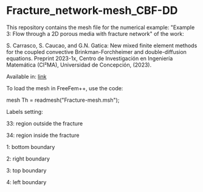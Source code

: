 # Fracture_network-mesh_CBF-DD
This repository contains the mesh file for the numerical example: "Example 3: Flow through a 2D porous media with fracture network" of the work:

S. Carrasco, S. Caucao, and G.N. Gatica: New mixed finite element methods for the coupled convective Brinkman-Forchheimer and double-diffusion equations. Preprint 2023-1x, Centro de Investigación en Ingeniería Matemática (CI²MA), Universidad de Concepción, (2023). 

Available in: <a href="" target="_blank">link</a>

To load the mesh in FreeFem++, use the code:

mesh Th = readmesh("Fracture-mesh.msh");


Labels setting:

33: region outside the fracture

34: region inside the fracture

1: bottom boundary

2: right boundary

3: top boundary

4: left boundary
